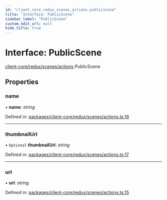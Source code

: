 ```yaml
---
id: "client_core_redux_scenes_actions.publicscene"
title: "Interface: PublicScene"
sidebar_label: "PublicScene"
custom_edit_url: null
hide_title: true
---
```


# Interface: PublicScene

[client-core/redux/scenes/actions](../modules/client_core_redux_scenes_actions.md).PublicScene

## Properties

### name

• **name**: *string*

Defined in: [packages/client-core/redux/scenes/actions.ts:16](https://github.com/xr3ngine/xr3ngine/blob/5c3dcaef1/packages/client-core/redux/scenes/actions.ts#L16)

___

### thumbnailUrl

• `Optional` **thumbnailUrl**: *string*

Defined in: [packages/client-core/redux/scenes/actions.ts:17](https://github.com/xr3ngine/xr3ngine/blob/5c3dcaef1/packages/client-core/redux/scenes/actions.ts#L17)

___

### url

• **url**: *string*

Defined in: [packages/client-core/redux/scenes/actions.ts:15](https://github.com/xr3ngine/xr3ngine/blob/5c3dcaef1/packages/client-core/redux/scenes/actions.ts#L15)
